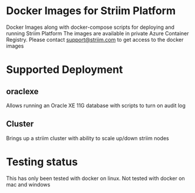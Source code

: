 Docker Images for Striim Platform
=====

Docker Images along with docker-compose scripts for deploying and running Striim Platform
The images are available in private Azure Container Registry. Please contact support@striim.com
to get access to the docker images

# Supported Deployment 
## oraclexe
Allows running an Oracle XE 11G database with scripts to turn on audit log
## Cluster
Brings up a striim cluster with ability to scale up/down striim nodes 

# Testing status
This has only been tested with docker on linux.
Not tested with docker on mac and windows

